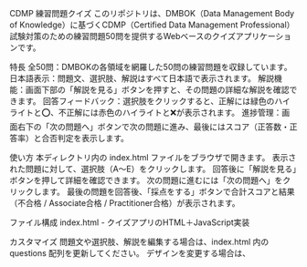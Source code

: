 CDMP 練習問題クイズ
このリポジトリは、DMBOK（Data Management Body of Knowledge）に基づくCDMP（Certified Data Management Professional）試験対策のための練習問題50問を提供するWebベースのクイズアプリケーションです。

特長
全50問：DMBOKの各領域を網羅した50問の練習問題を収録しています。
日本語表示：問題文、選択肢、解説はすべて日本語で表示されます。
解説機能：画面下部の「解説を見る」ボタンを押すと、その問題の詳細な解説を確認できます。
回答フィードバック：選択肢をクリックすると、正解には緑色のハイライトと⭕️、不正解には赤色のハイライトと❌が表示されます。
進捗管理：画面右下の「次の問題へ」ボタンで次の問題に進み、最後にはスコア（正答数・正答率）と合否判定を表示します。

使い方
本ディレクトリ内の index.html ファイルをブラウザで開きます。
表示された問題に対して、選択肢（A〜E）をクリックします。
回答後に「解説を見る」ボタンを押して詳細を確認できます。
次の問題に進むには「次の問題へ」をクリックします。
最後の問題を回答後、「採点をする」ボタンで合計スコアと結果（不合格 / Associate合格 / Practitioner合格）が表示されます。

ファイル構成
index.html - クイズアプリのHTML＋JavaScript実装

カスタマイズ
問題文や選択肢、解説を編集する場合は、index.html 内の questions 配列を更新してください。
デザインを変更する場合は、<style> セクション内のCSSを編集できます。

